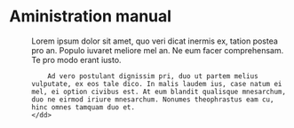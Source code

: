 # Aministration manual
<dl>
	<dd>
		Lorem ipsum dolor sit amet, quo veri dicat inermis ex, tation postea pro an. Populo iuvaret meliore mel an. Ne eum facer comprehensam. Te pro modo erant iusto.

		Ad vero postulant dignissim pri, duo ut partem melius vulputate, ex eos tale dico. In malis laudem ius, case natum ei mel, ei option civibus est. At eum blandit qualisque mnesarchum, duo ne eirmod iriure mnesarchum. Nonumes theophrastus eam cu, hinc omnes tamquam duo et.
	</dd>
</dl>
